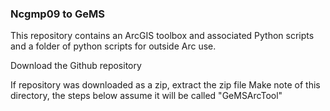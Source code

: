 ### Ncgmp09 to GeMS

This repository contains an ArcGIS toolbox and associated Python scripts and a folder of python scripts for outside Arc use.

Download the Github repository

If repository was downloaded as a zip, extract the zip file
Make note of this directory, the steps below assume it will be called "GeMSArcTool"
